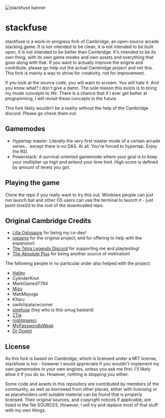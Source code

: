 ![stackfuse banner](https://media.discordapp.net/attachments/806285072046751780/806547308376227840/stackfuse_logo.png)

stackfuse
=========

stackfuse is a work-in-progress fork of Cambridge, an open-source arcade stacking game. It is not intended to be clean, it is not intended to be built upon, it is not intended to be better than Cambridge. It's intended to be its own thing, with its own game modes and own assets and everything that goes along with that. If you want to actually improve the engine and contribute, please go help out the actual Cambridge project and not this. This fork is mainly a way to strive for creativity, not for improvement.

If you look at the source code, you will want to scream. You will hate it. And you know what? I don't give a damn. The sole reason this exists is to bring my mode concepts to life. There is a chance that if I ever get better at programming, I will revisit these concepts in the future.

This fork likely wouldn't be a reality without the help of the Cambridge discord. Please go check them out.

Gamemodes
----------------
* Hypertap master: Literally the very first master mode of a certain arcade series... except there is no DAS. At all. You're forced to hypertap. Enjoy the RSI.
* Powerstack: A survival-oriented gamemode where your goal is to keep your multiplier up high and extend your time limit. High score is defined by amount of levels you got.

Playing the game
----------------

Clone the repo if you really want to try this out. Windows people can just run launch.bat and other OS users can use the terminal to launch it - just point love2d to the root of the downloaded repo.

Original Cambridge Credits
-------

- [Lilla Oshisaure](https://www.youtube.com/user/LeSpyroshisaure) for being my co-dev!
- [joezeng](https://github.com/joezeng) for the original project, and for offering to help with the expansion!
- [The Tetra Legends Discord](http://discord.com/invite/7hMx5r2) for supporting me and playtesting!
- [The Absolute Plus](https://discord.gg/6Gf2awJ) for being another source of motivation!

The following people in no particular order also helped with the project:
- [Hailey](https://github.com/haileylgbt)
- CylinderKnot
- MarkGamed7794
- [Mizu](https://github.com/rexxt)
- MattMayuga
- Kitaru
- switchpalacecorner
- [sinefuse](https://github.com/sinefuse) (hey who is this smug bastard)
- [2Tie](https://github.com/2Tie)
- [nightmareci](https://github.com/nightmareci)
- [MyPasswordIsWeak](https://github.com/MyPasswordIsWeak)
- [Dr Ocelot](https://github.com/Dr-Ocelot)

License
-------
As this fork is based on Cambridge, which is licensed under a MIT license, stackfuse is too - however I would appreciate if you wouldn't implement my own gamemodes in your own engines, unless you ask me first. I'll likely allow it if you do so. However, nothing is stopping you either.

Some code and assets in this repository are contributed by members of the
community, as well as borrowed from other places, either with licensing
or as placeholders until suitable material can be found that is properly
licensed. Their original sources, and copyright notices if applicable, are
listed in the file SOURCES. However, I will try and replace most of that stuff with my own things.
